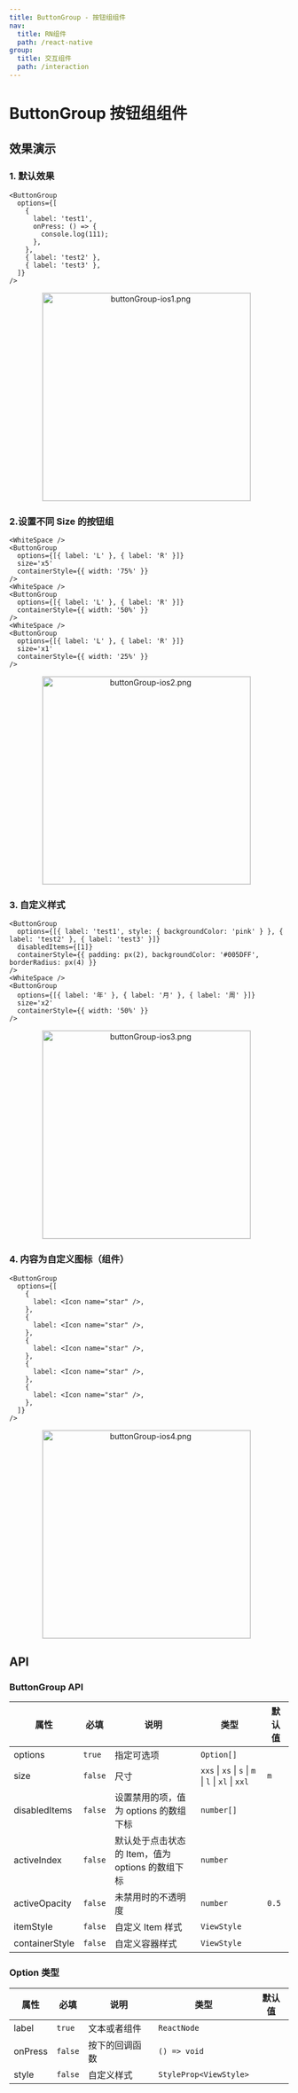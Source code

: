 ```yaml
---
title: ButtonGroup - 按钮组组件
nav:
  title: RN组件
  path: /react-native
group:
  title: 交互组件
  path: /interaction
---
```


# ButtonGroup 按钮组组件

## 效果演示

### 1. 默认效果

```tsx | pure
<ButtonGroup
  options={[
    {
      label: 'test1',
      onPress: () => {
        console.log(111);
      },
    },
    { label: 'test2' },
    { label: 'test3' },
  ]}
/>
```

<center>
  <figure>
    <img
      alt="buttonGroup-ios1.png"
      src="https://td-dev-public.oss-cn-hangzhou.aliyuncs.com/maoyes-app/1607765928867208467.png"
      style="width: 375px; margin-right: 10px; border: 1px solid #ddd;"
    />
  </figure>
</center>

### 2.设置不同 Size 的按钮组

```tsx | pure
<WhiteSpace />
<ButtonGroup
  options={[{ label: 'L' }, { label: 'R' }]}
  size='x5'
  containerStyle={{ width: '75%' }}
/>
<WhiteSpace />
<ButtonGroup
  options={[{ label: 'L' }, { label: 'R' }]}
  containerStyle={{ width: '50%' }}
/>
<WhiteSpace />
<ButtonGroup
  options={[{ label: 'L' }, { label: 'R' }]}
  size='x1'
  containerStyle={{ width: '25%' }}
/>
```

<center>
  <figure>
    <img
      alt="buttonGroup-ios2.png"
      src="https://td-dev-public.oss-cn-hangzhou.aliyuncs.com/maoyes-app/1607766005198871809.png"
      style="width: 375px; margin-right: 10px; border: 1px solid #ddd;"
    />
  </figure>
</center>

### 3. 自定义样式

```tsx | pure
<ButtonGroup
  options={[{ label: 'test1', style: { backgroundColor: 'pink' } }, { label: 'test2' }, { label: 'test3' }]}
  disabledItems={[1]}
  containerStyle={{ padding: px(2), backgroundColor: '#005DFF', borderRadius: px(4) }}
/>
<WhiteSpace />
<ButtonGroup
  options={[{ label: '年' }, { label: '月' }, { label: '周' }]}
  size='x2'
  containerStyle={{ width: '50%' }}
/>
```

<center>
  <figure>
    <img
      alt="buttonGroup-ios3.png"
      src="https://td-dev-public.oss-cn-hangzhou.aliyuncs.com/maoyes-app/1607766073303038285.png"
      style="width: 375px; margin-right: 10px; border: 1px solid #ddd;"
    />
  </figure>
</center>

### 4. 内容为自定义图标（组件）

```tsx | pure
<ButtonGroup
  options={[
    {
      label: <Icon name="star" />,
    },
    {
      label: <Icon name="star" />,
    },
    {
      label: <Icon name="star" />,
    },
    {
      label: <Icon name="star" />,
    },
    {
      label: <Icon name="star" />,
    },
  ]}
/>
```

<center>
  <figure>
    <img
      alt="buttonGroup-ios4.png"
      src="https://td-dev-public.oss-cn-hangzhou.aliyuncs.com/maoyes-app/1607766030643665923.png"
      style="width: 375px; margin-right: 10px; border: 1px solid #ddd;"
    />
  </figure>
</center>

## API

### ButtonGroup API

| 属性 | 必填 | 说明 | 类型 | 默认值 |
| --- | --- | --- | --- | --- |
| options | `true` | 指定可选项 | `Option[]` |  |
| size | `false` | 尺寸 | `xxs` \| `xs` \| `s` \| `m` \| `l` \| `xl` \| `xxl` | `m` |
| disabledItems | `false` | 设置禁用的项，值为 options 的数组下标 | `number[]` |  |
| activeIndex | `false` | 默认处于点击状态的 Item，值为 options 的数组下标 | `number` |  |
| activeOpacity | `false` | 未禁用时的不透明度 | `number` | `0.5` |
| itemStyle | `false` | 自定义 Item 样式 | `ViewStyle` |  |
| containerStyle | `false` | 自定义容器样式 | `ViewStyle` |  |

### Option 类型

| 属性    | 必填    | 说明           | 类型                   | 默认值 |
| ------- | ------- | -------------- | ---------------------- | ------ |
| label   | `true`  | 文本或者组件   | `ReactNode`            |        |
| onPress | `false` | 按下的回调函数 | `() => void`           |        |
| style   | `false` | 自定义样式     | `StyleProp<ViewStyle>` |        |
